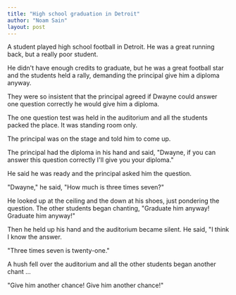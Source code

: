```yaml
---
title: "High school graduation in Detroit"
author: "Noam Sain"
layout: post
---
```


A student played high school football in Detroit. He was a great running back, but a really poor student.

He didn't have enough credits to graduate, but he was a great football star and the students held a rally, demanding the principal give him a diploma anyway.

They were so insistent that the principal agreed if Dwayne could answer one question correctly he would give him a diploma.

The one question test was held in the auditorium and all the students packed the place. It was standing room only.

The principal was on the stage and told him to come up.

The principal had the diploma in his hand and said, "Dwayne, if you can answer this question correctly I'll give you your diploma."

He said he was ready and the principal asked him the question.

"Dwayne," he said, "How much is three times seven?"

He looked up at the ceiling and the down at his shoes, just pondering the question. The other students began chanting, "Graduate him anyway! Graduate him anyway!"

Then he held up his hand and the auditorium became silent. He said, "I think I know the answer.

"Three times seven is twenty-one."

A hush fell over the auditorium and all the other students began another chant ...

"Give him another chance! Give him another chance!"
